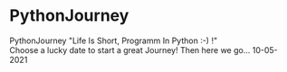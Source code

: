 # PythonJourney
PythonJourney
"Life Is Short, Programm In Python :-) !" \
Choose a lucky date to start a great Journey! Then here we go... 10-05-2021
